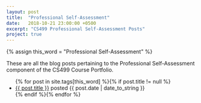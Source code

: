```yaml
---
layout: post
title:  "Professional Self-Assessment"
date:   2018-10-21 23:00:00 +0500
excerpt: "CS499 Professional Self-Assessment Posts"
project: true
---
```


{% assign this_word = "Professional Self-Assessment" %}

These are all the blog posts pertaining to the Professional Self-Assessment component of the CS499 Course Portfolio.

<article>
	<ul>
    {% for post in site.tags[this_word] %}{% if post.title != null %}
        <li class="entry-title"><a href="{{ site.url }}{{ post.url }}" title="{{ post.title }}">{{ post.title }}</a> posted {{ post.date | date_to_string }} </li>
    {% endif %}{% endfor %}
	</ul>
</article><!-- /.hentry -->
